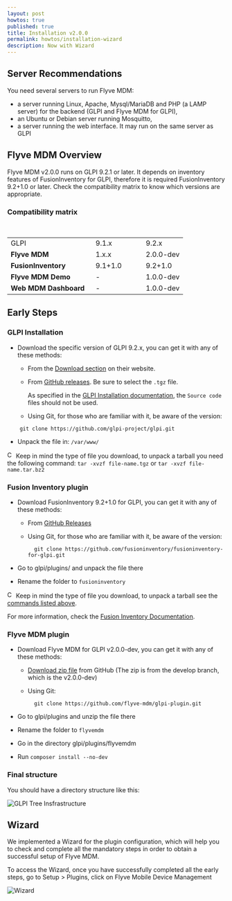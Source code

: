 ```yaml
---
layout: post
howtos: true
published: true
title: Installation v2.0.0
permalink: howtos/installation-wizard
description: Now with Wizard
---
```


## Server Recommendations

You need several servers to run Flyve MDM:

* a server running Linux, Apache, Mysql/MariaDB and PHP (a LAMP server) for the backend (GLPI and Flyve MDM for GLPI),
* an Ubuntu or Debian server running Mosquitto,
* a server running the web interface. It may run on the same server as GLPI

## Flyve MDM Overview

Flyve MDM v2.0.0 runs on GLPI 9.2.1 or later. It depends on inventory features of FusionInventory for GLPI, therefore it is required FusionInventory 9.2+1.0 or later. Check the compatibility matrix to know which versions are appropriate.

### Compatibility matrix

<br>

<table>
    <tr>
        <td style="width:180px">GLPI</td>
        <td style="width:100px">9.1.x</td>
        <td>9.2.x</td>
    </tr>
    <tr>
        <td><b>Flyve MDM</b></td>
        <td>1.x.x</td>
        <td>2.0.0-dev</td>
    </tr>
    <tr>
        <td><b>FusionInventory</b></td>
        <td>9.1+1.0</td>
        <td>9.2+1.0</td>
    </tr>
    <tr>
        <td><b>Flyve MDM Demo</b></td>
        <td>-</td>
        <td>1.0.0-dev</td>
    </tr>
    <tr>
        <td><b>Web MDM Dashboard</b></td>
        <td>-</td>
        <td>1.0.0-dev</td>
    </tr>
</table>

## Early Steps

### GLPI Installation

* Download the specific version of GLPI 9.2.x, you can get it with any of these methods:

  * From the [Download section](http://glpi-project.org/?article41&lang=en) on their website.
  * From [GitHub releases](https://github.com/glpi-project/glpi/releases). Be sure to select the ```.tgz``` file.

    As specified in the [GLPI Installation documentation](http://glpi-install.readthedocs.io/en/latest/index.html), the ```Source code``` files should not be used.

  * Using Git, for those who are familiar with it, be aware of the version:

```console
    git clone https://github.com/glpi-project/glpi.git
```

* Unpack the file in: ```/var/www/```

<img src="{{ '/images/picto-warning.png' | absolute_url }}" alt="Careful!" height="16px"> Keep in mind the type of file you download, to unpack a tarball you need the <a name="commands"></a>following command: ```tar -xvzf file-name.tgz``` or ```tar -xvzf file-name.tar.bz2```

### Fusion Inventory plugin

* Download FusionInventory 9.2+1.0 for GLPI, you can get it with any of these methods:

  * From [GitHub Releases](https://github.com/fusioninventory/fusioninventory-for-glpi/releases)
  * Using Git, for those who are familiar with it, be aware of the version:

    ```console
      git clone https://github.com/fusioninventory/fusioninventory-for-glpi.git
    ```
* Go to glpi/plugins/ and unpack the file there
* Rename the folder to ```fusioninventory```

<img src="{{ '/images/picto-warning.png' | absolute_url }}" alt="Careful!" height="16px"> Keep in mind the type of file you download, to unpack a tarball see the [commands listed above](#commands).

For more information, check the [Fusion Inventory Documentation](http://fusioninventory.org/documentation/).

### Flyve MDM plugin

* Download Flyve MDM for GLPI v2.0.0-dev, you can get it with any of these methods:

   <!--  * From [GitHub releases](https://github.com/flyve-mdm/glpi-plugin/releases)-->
  * [Download zip file](https://github.com/flyve-mdm/glpi-plugin/archive/develop.zip) from GitHub (The zip is from the develop branch, which is the v2.0.0-dev)
  * Using Git:

    ```console
      git clone https://github.com/flyve-mdm/glpi-plugin.git
    ```
* Go to glpi/plugins and unzip the file there
* Rename the folder to ```flyvemdm```
* Go in the directory glpi/plugins/flyvemdm
* Run ```composer install --no-dev```

### Final structure

You should have a directory structure like this:

<img src="{{ '/images/glpi-tree-structure.png' | absolute_url }}" alt="GLPI Tree Insfrastructure">

## Wizard

We implemented a Wizard for the plugin configuration, which will help you to check and complete all the mandatory steps in order to obtain a successful setup of Flyve MDM.

To access the Wizard, once you have successfully completed all the early steps, go to Setup > Plugins, click on Flyve Mobile Device Management

<img src="{{ '/images/wizard.png' | absolute_url }}" alt="Wizard">
